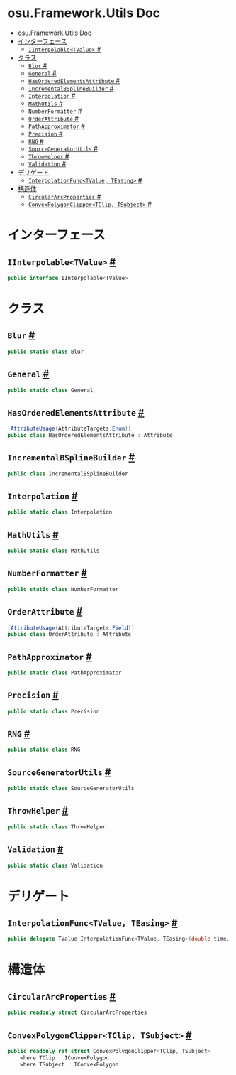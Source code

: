 # osu.Framework.Utils Doc
- [osu.Framework.Utils Doc](#osuframeworkutils-doc)
- [インターフェース](#インターフェース)
  - [`IInterpolable<TValue>` #](#iinterpolabletvalue-)
- [クラス](#クラス)
  - [`Blur` #](#blur-)
  - [`General` #](#general-)
  - [`HasOrderedElementsAttribute` #](#hasorderedelementsattribute-)
  - [`IncrementalBSplineBuilder` #](#incrementalbsplinebuilder-)
  - [`Interpolation` #](#interpolation-)
  - [`MathUtils` #](#mathutils-)
  - [`NumberFormatter` #](#numberformatter-)
  - [`OrderAttribute` #](#orderattribute-)
  - [`PathApproximator` #](#pathapproximator-)
  - [`Precision` #](#precision-)
  - [`RNG` #](#rng-)
  - [`SourceGeneratorUtils` #](#sourcegeneratorutils-)
  - [`ThrowHelper` #](#throwhelper-)
  - [`Validation` #](#validation-)
- [デリゲート](#デリゲート)
  - [`InterpolationFunc<TValue, TEasing>` #](#interpolationfunctvalue-teasing-)
- [構造体](#構造体)
  - [`CircularArcProperties` #](#circulararcproperties-)
  - [`ConvexPolygonClipper<TClip, TSubject>` #](#convexpolygonclippertclip-tsubject-)

# インターフェース
## `IInterpolable<TValue>` [#](https://github.com/ppy/osu-framework/blob/master/osu.Framework/Utils/IInterpolable.cs#L12)
```csharp
public interface IInterpolable<TValue>
```

# クラス
## `Blur` [#](https://github.com/ppy/osu-framework/blob/master/osu.Framework/Utils/Blur.cs#L11)
```csharp
public static class Blur
```

## `General` [#](https://github.com/ppy/osu-framework/blob/master/osu.Framework/Utils/General.cs#L10)
```csharp
public static class General
```

## `HasOrderedElementsAttribute` [#](https://github.com/ppy/osu-framework/blob/master/osu.Framework/Utils/HasOrderedElementsAttribute.cs#L14)
```csharp
[AttributeUsage(AttributeTargets.Enum)]
public class HasOrderedElementsAttribute : Attribute
```
## `IncrementalBSplineBuilder` [#](https://github.com/ppy/osu-framework/blob/master/osu.Framework/Utils/IncrementalBSplineBuilder.cs#L18)
```csharp
public class IncrementalBSplineBuilder
```

## `Interpolation` [#](https://github.com/ppy/osu-framework/blob/master/osu.Framework/Utils/Interpolation.cs#L16)
```csharp
public static class Interpolation
```

## `MathUtils` [#](https://github.com/ppy/osu-framework/blob/master/osu.Framework/Utils/MathUtils.cs#L8)
```csharp
public static class MathUtils
```

## `NumberFormatter` [#](https://github.com/ppy/osu-framework/blob/master/osu.Framework/Utils/NumberFormatter.cs#L11)
```csharp
public static class NumberFormatter
```

## `OrderAttribute` [#](https://github.com/ppy/osu-framework/blob/master/osu.Framework/Utils/OrderAttribute.cs#L18)
```csharp
[AttributeUsage(AttributeTargets.Field)]
public class OrderAttribute : Attribute
```

## `PathApproximator` [#](https://github.com/ppy/osu-framework/blob/master/osu.Framework/Utils/PathApproximator.cs#L16)
```csharp
public static class PathApproximator
```

## `Precision` [#](https://github.com/ppy/osu-framework/blob/master/osu.Framework/Utils/Precision.cs#L13)
```csharp
public static class Precision
```

## `RNG` [#](https://github.com/ppy/osu-framework/blob/master/osu.Framework/Utils/RNG.cs#L11)
```csharp
public static class RNG
```

## `SourceGeneratorUtils` [#](https://github.com/ppy/osu-framework/blob/master/osu.Framework/Utils/SourceGeneratorUtils.cs#L15)
```csharp
public static class SourceGeneratorUtils
```

## `ThrowHelper` [#](https://github.com/ppy/osu-framework/blob/master/osu.Framework/Utils/ThrowHelper.cs#L13)
```csharp
public static class ThrowHelper
```
## `Validation` [#](https://github.com/ppy/osu-framework/blob/master/osu.Framework/Utils/Validation.cs#L13)
```csharp
public static class Validation
```


# デリゲート
## `InterpolationFunc<TValue, TEasing>` [#](https://github.com/ppy/osu-framework/blob/master/osu.Framework/Utils/Interpolation.cs#L444)
```csharp
public delegate TValue InterpolationFunc<TValue, TEasing>(double time, TValue startValue, TValue endValue, double startTime, double endTime, in TEasing easingType) where TEasing : IEasingFunction;
```


# 構造体
## `CircularArcProperties` [#](https://github.com/ppy/osu-framework/blob/master/osu.Framework/Utils/CircularArcProperties.cs#L9)
```csharp
public readonly struct CircularArcProperties
```

## `ConvexPolygonClipper<TClip, TSubject>` [#](https://github.com/ppy/osu-framework/blob/master/osu.Framework/Utils/ConvexPolygonClipper.cs#L12)
```csharp
public readonly ref struct ConvexPolygonClipper<TClip, TSubject>
    where TClip : IConvexPolygon
    where TSubject : IConvexPolygon
```